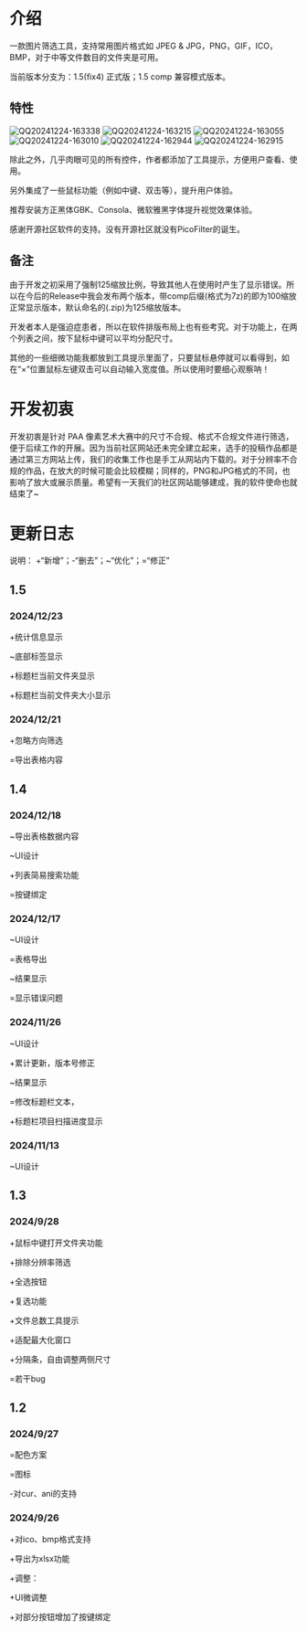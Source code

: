# 介绍
 一款图片筛选工具，支持常用图片格式如 JPEG & JPG，PNG，GIF，ICO，BMP，对于中等文件数目的文件夹是可用。
 
 当前版本分支为：1.5(fix4) 正式版；1.5 comp 兼容模式版本。
 ## 特性
![QQ20241224-163338](https://github.com/user-attachments/assets/ddfbd2e0-3d5e-4d2a-be39-8a42bcb789ea)
![QQ20241224-163215](https://github.com/user-attachments/assets/73222c13-0e56-455b-88fe-78e0c87c69b4)
![QQ20241224-163055](https://github.com/user-attachments/assets/e998b418-093d-4131-9482-20a13001675f)
![QQ20241224-163010](https://github.com/user-attachments/assets/6f56016f-1d80-4ab3-ae38-50b16616362f)
![QQ20241224-162944](https://github.com/user-attachments/assets/47936a19-19cf-4339-9541-bec8ec040cb7)
![QQ20241224-162915](https://github.com/user-attachments/assets/fee14bff-5477-41f6-96c9-f6e4bfa7d42f)


除此之外，几乎肉眼可见的所有控件，作者都添加了工具提示，方便用户查看、使用。

另外集成了一些鼠标功能（例如中键、双击等），提升用户体验。

推荐安装方正黑体GBK、Consola、微软雅黑字体提升视觉效果体验。

感谢开源社区软件的支持。没有开源社区就没有PicoFilter的诞生。

## 备注
 由于开发之初采用了强制125缩放比例，导致其他人在使用时产生了显示错误。所以在今后的Release中我会发布两个版本，带comp后缀(格式为7z)的即为100缩放正常显示版本，默认命名的(.zip)为125缩放版本。
 
 开发者本人是强迫症患者，所以在软件排版布局上也有些考究。对于功能上，在两个列表之间，按下鼠标中键可以平均分配尺寸。
 
 其他的一些细微功能我都放到工具提示里面了，只要鼠标悬停就可以看得到，如在“×”位置鼠标左键双击可以自动输入宽度值。所以使用时要细心观察呐！
# 开发初衷
 开发初衷是针对 PAA 像素艺术大赛中的尺寸不合规、格式不合规文件进行筛选，便于后续工作的开展。因为当前社区网站还未完全建立起来，选手的投稿作品都是通过第三方网站上传，我们的收集工作也是手工从网站内下载的。对于分辨率不合规的作品，在放大的时候可能会比较模糊；同样的，PNG和JPG格式的不同，也影响了放大或展示质量。希望有一天我们的社区网站能够建成，我的软件使命也就结束了~
# 更新日志
说明： +“新增”；-“删去”；~“优化”；=“修正”
## 1.5 
### 2024/12/23
+统计信息显示

~底部标签显示

+标题栏当前文件夹显示

+标题栏当前文件夹大小显示
### 2024/12/21
+忽略方向筛选

=导出表格内容

## 1.4
### 2024/12/18
~导出表格数据内容

~UI设计

+列表简易搜索功能

=按键绑定

### 2024/12/17
~UI设计

=表格导出

~结果显示

=显示错误问题

### 2024/11/26
~UI设计

+累计更新，版本号修正

~结果显示

=修改标题栏文本，

+标题栏项目扫描进度显示

### 2024/11/13
~UI设计

## 1.3
### 2024/9/28
+鼠标中键打开文件夹功能

+排除分辨率筛选

+全选按钮

+复选功能

+文件总数工具提示

+适配最大化窗口

+分隔条，自由调整两侧尺寸

=若干bug

## 1.2
### 2024/9/27
=配色方案

=图标

-对cur、ani的支持

### 2024/9/26
+对ico、bmp格式支持

+导出为xlsx功能

+调整：

+UI微调整

+对部分按钮增加了按键绑定
